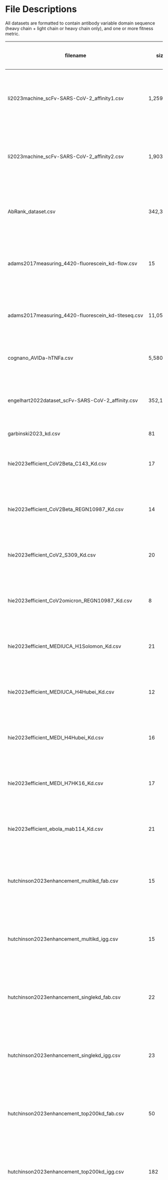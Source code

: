 # File Descriptions

All datasets are formatted to contain antibody variable domain sequence (heavy chain + light chain or heavy chain only), and one or more fitness metric.

| filename | size | assay/units | description | publication | year | Direction of favorable values |
| -------- | ---- | ----------- | ----------- | ----------- | ---- | ---- |
| li2023machine_scFv-SARS-CoV-2_affinity1.csv | 1,259,701 | Predicted -log (Kd [nM]) | scFv, SARS-CoV-2 peptide, AlphaSeq | [Machine learning optimization of candidate antibody yields highly diverse sub-nanomolar affinity antibody libraries](https://doi.org/10.1038/s41467-023-39022-2) | 2023 | ↑ | 
| li2023machine_scFv-SARS-CoV-2_affinity2.csv | 1,903,928 | Predicted -log (Kd [nM]) | scFv, SARS-CoV-2 peptide, AlphaSeq | [Machine learning optimization of candidate antibody yields highly diverse sub-nanomolar affinity antibody libraries](https://doi.org/10.1038/s41467-023-39022-2) | 2023 | ↑ | 
| AbRank_dataset.csv | 342,357 | Kd [nM], IC50 [ug/mL] | Fv | [AbRank: A Benchmark Dataset and Metric-Learning Framework for Antibody-Antigen Affinity Ranking](https://doi.org/10.48550/arXiv.2506.17857) | 2025 | ↑ | 
| adams2017measuring_4420-fluorescein_kd-flow.csv | 15 | Kd (flow) [M] | Fv | [Measuring the sequence-affinity landscape of antibodies with massively parallel titration curves](https://doi.org/10.7554/eLife.23156) | 2017 | ↑ | 
| adams2017measuring_4420-fluorescein_kd-titeseq.csv | 11,052 | Kd (Tite-Seq) [M] | scFv, fluorescein, 4-4-20 | [Measuring the sequence-affinity landscape of antibodies with massively parallel titration curves](https://doi.org/10.7554/eLife.23156) | 2017 | ↑ | 
| cognano_AVIDa-hTNFa.csv | 5,580 | bind/no bind | VHH, human tumor necrosis factor alpha (TNFa) | [None](https://huggingface.co/datasets/COGNANO/AVIDa-hTNFa) | 2024 | ↑ | 
| engelhart2022dataset_scFv-SARS-CoV-2_affinity.csv | 352,140 | Predicted -log (Kd [nM]) | scFv, SARS-CoV-2 peptide, AlphaSeq | [A dataset comprised of binding interactions for 104,972 antibodies against a SARS-CoV-2 peptide](https://doi.org/10.1038/s41597-022-01779-4) | 2022 | ↑ | 
| garbinski2023_kd.csv | 81 | -log (KD [M] ) | Provided from GSK | None | 2023 | ↑ | 
| hie2023efficient_CoV2Beta_C143_Kd.csv | 17 | -log (Kd [nM]) IgG | Fv, C143, SARS-CoV-2-Beta-SP | [Efficient evolution of human antibodies from general protein language models](https://doi.org/10.1038/s41587-023-01763-2) | 2023 | ↑ | 
| hie2023efficient_CoV2Beta_REGN10987_Kd.csv | 14 | -log (Kd [nM]) | Fv, REGN10987, SARS-CoV-Beta-SP | [Efficient evolution of human antibodies from general protein language models](https://doi.org/10.1038/s41587-023-01763-2) | 2023 | ↑ | 
| hie2023efficient_CoV2_S309_Kd.csv | 20 | -log (Kd [nM]) | Fv, S309, SARS-CoV-2-WT-S6P | [Efficient evolution of human antibodies from general protein language models](https://doi.org/10.1038/s41587-023-01763-2) | 2023 | ↑ | 
| hie2023efficient_CoV2omicron_REGN10987_Kd.csv | 8 | -log (Kd [nM]) IgG | Fv, REGN10987, SARS-CoV-2-Omicron | [Efficient evolution of human antibodies from general protein language models](https://doi.org/10.1038/s41587-023-01763-2) | 2023 | ↑ | 
| hie2023efficient_MEDIUCA_H1Solomon_Kd.csv | 21 | -log (Kd [nM]) IgG | Fv, H1-Solomon, MEDI-UCA | [Efficient evolution of human antibodies from general protein language models](https://doi.org/10.1038/s41587-023-01763-2) | 2023 | ↑ | 
| hie2023efficient_MEDIUCA_H4Hubei_Kd.csv | 12 | -log (Kd [nM]) IgG | Fv, H4-Hubei, MEDI-UCA | [Efficient evolution of human antibodies from general protein language models](https://doi.org/10.1038/s41587-023-01763-2) | 2023 | ↑ | 
| hie2023efficient_MEDI_H4Hubei_Kd.csv | 16 | -log (Kd [nM]) IgG | Fv, H4-Hubei, MEDI | [Efficient evolution of human antibodies from general protein language models](https://doi.org/10.1038/s41587-023-01763-2) | 2023 | ↑ | 
| hie2023efficient_MEDI_H7HK16_Kd.csv | 17 | -log (Kd [nM]) IgG | Fv, H7-HK16, MEDI | [Efficient evolution of human antibodies from general protein language models](https://doi.org/10.1038/s41587-023-01763-2) | 2023 | ↑ | 
| hie2023efficient_ebola_mab114_Kd.csv | 21 | -log (Kd [nM]) IgG | Fv, Ebola-Virus-GP, mAb114 | [Efficient evolution of human antibodies from general protein language models](https://doi.org/10.1038/s41587-023-01763-2) | 2023 | ↑ | 
| hutchinson2023enhancement_multikd_fab.csv | 15 | -log (Kd [nM]) Fab | Fv, hen egg lysozyme (HEL), NIP228 | [Toward enhancement of antibody thermostability and affinity by computational design in the absence of antigen](https://doi.org/10.1080/19420862.2024.2362775) | 2024 | ↑ | 
| hutchinson2023enhancement_multikd_igg.csv | 15 | -log (Kd [nM]) IgG | Fv, hen egg lysozyme (HEL), NIP228 | [Toward enhancement of antibody thermostability and affinity by computational design in the absence of antigen](https://doi.org/10.1080/19420862.2024.2362775) | 2024 | ↑ | 
| hutchinson2023enhancement_singlekd_fab.csv | 22 | -log (Kd [nM]) Fab | Fv, hen egg lysozyme (HEL), NIP228 | [Toward enhancement of antibody thermostability and affinity by computational design in the absence of antigen](https://doi.org/10.1080/19420862.2024.2362775) | 2024 | ↑ | 
| hutchinson2023enhancement_singlekd_igg.csv | 23 | -log (Kd [nM]) IgG | Fv, hen egg lysozyme (HEL), NIP228 | [Toward enhancement of antibody thermostability and affinity by computational design in the absence of antigen](https://doi.org/10.1080/19420862.2024.2362775) | 2024 | ↑ | 
| hutchinson2023enhancement_top200kd_fab.csv | 50 | -log (Kd [nM]) Fab | Fv, hen egg lysozyme (HEL), NIP228 | [Toward enhancement of antibody thermostability and affinity by computational design in the absence of antigen](https://doi.org/10.1080/19420862.2024.2362775) | 2024 | ↑ | 
| hutchinson2023enhancement_top200kd_igg.csv | 182 | -log (Kd [nM]) IgG | Fv, hen egg lysozyme (HEL), NIP228 | [Toward enhancement of antibody thermostability and affinity by computational design in the absence of antigen](https://doi.org/10.1080/19420862.2024.2362775) | 2024 | ↑ | 
| hutchinson2023enhancement_top27kd_fab.csv | 28 | -log (Kd [nM]) Fab | Fv, hen egg lysozyme (HEL), NIP228 | [Toward enhancement of antibody thermostability and affinity by computational design in the absence of antigen](https://doi.org/10.1080/19420862.2024.2362775) | 2024 | ↑ | 
| hutchinson2023enhancement_top27kd_igg.csv | 27 | -log (Kd [nM]) IgG | Fv, hen egg lysozyme (HEL), NIP228 | [Toward enhancement of antibody thermostability and affinity by computational design in the absence of antigen](https://doi.org/10.1080/19420862.2024.2362775) | 2024 | ↑ | 
| jain2024assessment_Hen_Lys_kd.csv | 31 | Octet b-Hen Lysozyme Kd Monovalent (M) | Fv, hen egg lysozyme (HEL), germline | [Assessment and incorporation of in vitro correlates to pharmacokinetic outcomes in antibody developability workflows](https://doi.org/10.1080/19420862.2024.2384104) | 2024 | ↑ | 
| jain2024assessment_mouse_Ly_kd.csv | 2 | Octet IgG KD b-Mouse Lysozyme-Fc Avid (M) | Fv, b-Mouse Lysozyme-Fc, germline | [Assessment and incorporation of in vitro correlates to pharmacokinetic outcomes in antibody developability workflows](https://doi.org/10.1080/19420862.2024.2384104) | 2024 | ↑ | 
| kirby2024retrospective_ab-SARSCoV2_binary_kd.csv | 1407 | bind/no bind | Fv, SARS-CoV-2-Wuhan-hu-1, CC12.1, 1-20 | [Retrospective SARS-CoV-2 human antibody development trajectories are largely sparse and permissive](https://doi.org/10.1073/pnas.2412787122) | 2025 | ↑ | 
| kirby2024retrospective_ab-SARSCoV2_kd.csv | 869 | Kd [M] | Fv, SARS-CoV-2-Wuhan-hu-1, CC12.1, 1-20 | [Retrospective SARS-CoV-2 human antibody development trajectories are largely sparse and permissive](https://doi.org/10.1073/pnas.2412787122) | 2025 | ↑ | 
| koenig2017mutational_kd_g6.csv | 4,276 | -log (Kd [M]) | Fv, G6.31, VEGF | [Mutational landscape of antibody variable domains reveals a switch modulating the interdomain conformational dynamics and antigen binding](https://doi.org/10.1073/pnas.1613231114) | 2017 | ↑ | 
| kothiwal2025htp_DCC_ec50.csv | 23 | Cell Display  - EC50 (nM) | Fv, DCC, VH1-69, VK4-1 | [High-Throughput Machine Learning-Aided Antibody Discovery for Cell Surface Antigens](https://doi.org/10.1101/2025.05.15.650607) | 2025 | ↑ | 
| kothiwal2025htp_DCC_spr.csv | 23 | SPR kinetics - KD (nM) | Fv, DCC, VH1-69, VK4-1 | [High-Throughput Machine Learning-Aided Antibody Discovery for Cell Surface Antigens](https://doi.org/10.1101/2025.05.15.650607) | 2025 | ↑ | 
| kothiwal2025htp_DKK_1.00_ec50.csv | 18 | Cell Display  - EC50 (nM) | Fv, DKK1, VH1-69, VK3-15, VH1-69, VK4-1 | [High-Throughput Machine Learning-Aided Antibody Discovery for Cell Surface Antigens](https://doi.org/10.1101/2025.05.15.650607) | 2025 | ↑ | 
| kothiwal2025htp_DKK_1.00_spr.csv | 20 | SPR kinetics - KD (nM) | Fv, DKK1, VH1-69, VK3-15, VH1-69, VK4-1 | [High-Throughput Machine Learning-Aided Antibody Discovery for Cell Surface Antigens](https://doi.org/10.1101/2025.05.15.650607) | 2025 | ↑ | 
| kothiwal2025htp_IL23R_ec50.csv | 56 | Cell Display  - EC50 (nM) | Fv, IL23R, VH1-69, VK3-15, VK3-20, VK4-1 | [High-Throughput Machine Learning-Aided Antibody Discovery for Cell Surface Antigens](https://doi.org/10.1101/2025.05.15.650607) | 2025 | ↑ | 
| kothiwal2025htp_IL23R_spr.csv | 70 | SPR kinetics - KD (nM) | Fv, IL23R, VH1-69, VK3-15, VK3-20, VK4-1 | [High-Throughput Machine Learning-Aided Antibody Discovery for Cell Surface Antigens](https://doi.org/10.1101/2025.05.15.650607) | 2025 | ↑ | 
| kothiwal2025htp_LOX1_ec50.csv | 52 | Cell Display  - EC50 (nM) | LOX1, VH1-69, VK4-1, VK3-15, VK1-39 | [High-Throughput Machine Learning-Aided Antibody Discovery for Cell Surface Antigens](https://doi.org/10.1101/2025.05.15.650607) | 2025 | ↑ | 
| kothiwal2025htp_LOX1_spr.csv | 53 | SPR kinetics - KD (nM) | LOX1, VH1-69, VK4-1, VK3-15, VK1-39 | [High-Throughput Machine Learning-Aided Antibody Discovery for Cell Surface Antigens](https://doi.org/10.1101/2025.05.15.650607) | 2025 | ↑ | 
| kothiwal2025htp_PDL1_ec50.csv | 34 | Cell Display  - EC50 (nM) | PDL1, VH1-69, VK4-1 | [High-Throughput Machine Learning-Aided Antibody Discovery for Cell Surface Antigens](https://doi.org/10.1101/2025.05.15.650607) | 2025 | ↑ | 
| kothiwal2025htp_PDL1_spr.csv | 29 | SPR kinetics - KD (nM) | PDL1, VH1-69, VK4-1 | [High-Throughput Machine Learning-Aided Antibody Discovery for Cell Surface Antigens](https://doi.org/10.1101/2025.05.15.650607) | 2025 | ↑ | 
| kothiwal2025htp_PDL2_ec50.csv | 23 | Cell Display  - EC50 (nM) | PDL2, VH1-69, VK1-39, VK3-15 | [High-Throughput Machine Learning-Aided Antibody Discovery for Cell Surface Antigens](https://doi.org/10.1101/2025.05.15.650607) | 2025 | ↑ | 
| kothiwal2025htp_PDL2_spr.csv | 23 | SPR kinetics - KD (nM) | PDL2, VH1-69, VK1-39, VK3-15 | [High-Throughput Machine Learning-Aided Antibody Discovery for Cell Surface Antigens](https://doi.org/10.1101/2025.05.15.650607) | 2025 | ↑ | 
| kothiwal2025htp_ROBO1_ec50.csv | 45 | Cell Display  - EC50 (nM) | ROBO1, VH1-69, VK4-1, VH1-69 | [High-Throughput Machine Learning-Aided Antibody Discovery for Cell Surface Antigens](https://doi.org/10.1101/2025.05.15.650607) | 2025 | ↑ | 
| kothiwal2025htp_ROBO1_spr.csv | 39 | SPR kinetics - KD (nM) | ROBO1, VH1-69, VK4-1, VH1-69 | [High-Throughput Machine Learning-Aided Antibody Discovery for Cell Surface Antigens](https://doi.org/10.1101/2025.05.15.650607) | 2025 | ↑ | 
| kothiwal2025htp_ROBO2N_hROBO2N_ec50.csv | 22 | Cell Display  - EC50 (nM) | ROBO2N, VH1-69, VK3-15, VK4-1 | [High-Throughput Machine Learning-Aided Antibody Discovery for Cell Surface Antigens](https://doi.org/10.1101/2025.05.15.650607) | 2025 | ↑ | 
| kothiwal2025htp_ROBO2N_hROBO2N_spr.csv | 22 | SPR kinetics - KD (nM) | ROBO2N, VH1-69, VK3-15, VK4-1 | [High-Throughput Machine Learning-Aided Antibody Discovery for Cell Surface Antigens](https://doi.org/10.1101/2025.05.15.650607) | 2025 | ↑ | 
| kothiwal2025htp_Syncytin2_ec50.csv | 48 | Cell Display  - EC50 (nM) | Syncytin2, VH1-69, VK4-1, VK1-39, VK3-15, VH1-39, VH1-69 | [High-Throughput Machine Learning-Aided Antibody Discovery for Cell Surface Antigens](https://doi.org/10.1101/2025.05.15.650607) | 2025 | ↑ | 
| kothiwal2025htp_Syncytin2_spr.csv | 51 | SPR kinetics - KD (nM) | Syncytin2, VH1-69, VK4-1, VK1-39, VK3-15, VH1-39, VH1-69 | [High-Throughput Machine Learning-Aided Antibody Discovery for Cell Surface Antigens](https://doi.org/10.1101/2025.05.15.650607) | 2025 | ↑ | 
| kothiwal2025htp_TIGIT_ec50.csv | 24 | Cell Display  - EC50 (nM) | TIGIT, VH1-69, VK4-1, VK1-39, VH1-69 | [High-Throughput Machine Learning-Aided Antibody Discovery for Cell Surface Antigens](https://doi.org/10.1101/2025.05.15.650607) | 2025 | ↑ | 
| kothiwal2025htp_TIGIT_spr.csv | 22 | SPR kinetics - KD (nM) | TIGIT, VH1-69, VK4-1, VK1-39, VH1-69 | [High-Throughput Machine Learning-Aided Antibody Discovery for Cell Surface Antigens](https://doi.org/10.1101/2025.05.15.650607) | 2025 | ↑ | 
| makowksi2022cooptimization_iso_ant.csv | 126 | ANT binding | Fv, ANT, emibetuzumab | [Co-optimization of therapeutic antibody affinity and specificity using machine learning models that generalize to novel mutational space](https://doi.org/10.1038/s41467-022-31457-3) | 2022 | ↑ | 
| makowski2022cooptimization_igg_ant.csv | 96 | ANT binding | Fv, ANT, emibetuzumab | [Co-optimization of therapeutic antibody affinity and specificity using machine learning models that generalize to novel mutational space](https://doi.org/10.1038/s41467-022-31457-3) | 2022 | ↑ | 
| makowski2022cooptimization_igg_ova.csv | 96 | OVA binding | Fv, OVA, emibetuzumab | [Co-optimization of therapeutic antibody affinity and specificity using machine learning models that generalize to novel mutational space](https://doi.org/10.1038/s41467-022-31457-3) | 2022 | ↑ | 
| makowski2022cooptimization_iso_ova.csv | 126 | OVA binding | Fv, OVA, emibetuzumab | [Co-optimization of therapeutic antibody affinity and specificity using machine learning models that generalize to novel mutational space](https://doi.org/10.1038/s41467-022-31457-3) | 2022 | ↑ | 
| peterson2024integrated_ab_H1HA_binary.csv | 1,071 | bind/no bind | Fv, H1HA | [An integrated technology for quantitative wide mutational scanning of human antibody Fab libraries](https://doi.org/10.1038/s41467-024-48072-z) | 2024 | ↑ | 
| peterson2024integrated_ab_H1HA_kd.csv | 1,040 | MAGMA-Seq, Kd [M] | Fv, H1HA | [An integrated technology for quantitative wide mutational scanning of human antibody Fab libraries](https://doi.org/10.1038/s41467-024-48072-z) | 2024 | ↑ | 
| phillips2021binding_cr6261_h1_kd.csv | 953 | -log( Kd [nM]) Fab | Fv, cr6261, H1 | [Binding affinity landscapes constrain the evolution of broadly neutralizing anti-influenza antibodies](https://doi.org/10.7554/elife.71393) | 2021 | ↑ | 
| phillips2021binding_cr6261_h9_kd.csv | 921 | -log( Kd [nM]) Fab | Fv, cr6261, H9 | [Binding affinity landscapes constrain the evolution of broadly neutralizing anti-influenza antibodies](https://doi.org/10.7554/elife.71393) | 2021 | ↑ | 
| phillips2021binding_cr9114_h1_kd.csv | 32,393 | -log( Kd [nM]) Fab | Fv, cr9114, H1 | [Binding affinity landscapes constrain the evolution of broadly neutralizing anti-influenza antibodies](https://doi.org/10.7554/elife.71393) | 2021 | ↑ | 
| phillips2021binding_cr9114_h3_kd.csv | 32,768 | -log( Kd [nM]) Fab | Fv, cr9114, H3 | [Binding affinity landscapes constrain the evolution of broadly neutralizing anti-influenza antibodies](https://doi.org/10.7554/elife.71393) | 2021 | ↑ | 
| rawat2022abcov_ic50.csv | 427 | IC50 (ng/ml) | Fv, CoV | [Ab-CoV: a curated database for binding affinity and neutralization profiles of coronavirus-related antibodies](https://doi.org/10.1093/bioinformatics/btac439) | 2022 | ↑ | 
| rawat2022abcov_kd.csv | 141 | -log( Kd [nM]) | Fv, CoV | [Ab-CoV: a curated database for binding affinity and neutralization profiles of coronavirus-related antibodies](https://doi.org/10.1093/bioinformatics/btac439) | 2022 | ↑ | 
| rosace2023automated_kd_adalimumab.csv | 14 | -log( Kd [nM]) | Adalimumab, Fv | [Automated optimisation of solubility and conformational stability of antibodies and proteins](https://doi.org/10.1038/s41467-023-37668-6) | 2022 | ↑ | 
| rosace2023automated_kd_golimumab.csv | 5 | -log( Kd [nM]) | Golimumab, Fv | [Automated optimisation of solubility and conformational stability of antibodies and proteins](https://doi.org/10.1038/s41467-023-37668-6) | 2022 | ↑ | 
| shanehsazzadeh2023unlocking_adcc_ec50.csv | 13 | ADCC EC50 (pM) | Trastuzumab, Fv | [Unlocking de novo antibody design with generative artificial intelligence](https://doi.org/10.1101/2023.01.08.523187) | 2024 | ↑ | 
| shanehsazzadeh2023unlocking_kd_hher2_fab.csv | 13 | -log( Kd [nM]) Fab | Trastuzumab, Fv, hHER2 | [Unlocking de novo antibody design with generative artificial intelligence](https://doi.org/10.1101/2023.01.08.523187) | 2024 | ↑ | 
| shanehsazzadeh2023unlocking_kd_hher2_mab.csv | 13 | -log( Kd [nM]) mAb | Trastuzumab, Fv, hHER2 | [Unlocking de novo antibody design with generative artificial intelligence](https://doi.org/10.1101/2023.01.08.523187) | 2024 | ↑ | 
| shanehsazzadeh2023unlocking_zerokd_trastuzumab.csv | 422 | -log( Kd [nM]) | Trastuzumab, Fv | [Unlocking de novo antibody design with generative artificial intelligence](https://doi.org/10.1101/2023.01.08.523187) | 2024 | ↑ | 
| shanehsazzadeh2024igdesign_Afasevikumab-IL17A_kd.csv | 13 | -log( Kd [nM]) | Afasevikumab, IL17A | [IgDesign: In vitro validated antibody design against multiple therapeutic antigens using inverse folding](https://doi.org/10.1101/2023.12.08.570889) | 2024 | ↑ | 
| shanehsazzadeh2024igdesign_Bimagrumab-ACVR2B_kd.csv | 24 | -log( Kd [nM]) | Bimagrumab, ACVR2B | [IgDesign: In vitro validated antibody design against multiple therapeutic antigens using inverse folding](https://doi.org/10.1101/2023.12.08.570889) | 2024 | ↑ | 
| shanehsazzadeh2024igdesign_Eculizumab-C5_kd.csv | 34 | -log( Kd [nM]) | Eculizumab, C5 | [IgDesign: In vitro validated antibody design against multiple therapeutic antigens using inverse folding](https://doi.org/10.1101/2023.12.08.570889) | 2024 | ↑ | 
| shanehsazzadeh2024igdesign_Osocimab-FXI_kd.csv | 47 | -log( Kd [nM]) | Osocimab, FXI | [IgDesign: In vitro validated antibody design against multiple therapeutic antigens using inverse folding](https://doi.org/10.1101/2023.12.08.570889) | 2024 | ↑ | 
| shanehsazzadeh2024igdesign_Spesolimab-IL36R_kd.csv | 40 | -log( Kd [nM]) | Spesolimab, IL36R | [IgDesign: In vitro validated antibody design against multiple therapeutic antigens using inverse folding](https://doi.org/10.1101/2023.12.08.570889) | 2024 | ↑ | 
| shanehsazzadeh2024igdesign_Tezepelumab-TSLP_kd.csv | 127 | -log( Kd [nM]) | Tezepelumab, TSLP | [IgDesign: In vitro validated antibody design against multiple therapeutic antigens using inverse folding](https://doi.org/10.1101/2023.12.08.570889) | 2024 | ↑ | 
| shanehsazzadeh2024igdesign_Utomilumab-TNFRSF9_kd.csv | 36 | -log( Kd [nM]) | Utomilumab, TNFRSF9 | [IgDesign: In vitro validated antibody design against multiple therapeutic antigens using inverse folding](https://doi.org/10.1101/2023.12.08.570889) | 2024 | ↑ | 
| shanker2024unsupervised_Ly1404-BQ.1.1_IC50.csv | 50 | Avg Neutralization IC50 (ng/µL) | Ly1404, BQ.1.1 | [Unsupervised evolution of protein and antibody complexes with a structure-informed language model](https://doi.org/10.1126/science.adk8946) | 2024 | ↑ | 
| shanker2024unsupervised_Ly1404-BQ.1.1_Kd.csv | 36 | Kd [M] | Ly1404, BQ.1.1 | [Unsupervised evolution of protein and antibody complexes with a structure-informed language model](https://doi.org/10.1126/science.adk8946) | 2024 | ↑ | 
| shanker2024unsupervised_Ly1404_Wuhan_IC50.csv | 33 | Avg Neutralization IC50 (ng/µL) | Ly1404, SARS-CoV-2-Wuhan | [Unsupervised evolution of protein and antibody complexes with a structure-informed language model](https://doi.org/10.1126/science.adk8946) | 2024 | ↑ | 
| shanker2024unsupervised_SA58-BA.1_IC50.csv | 19 | Avg Neutralization IC50 (ng/µL) | SA58, BA.1 | [Unsupervised evolution of protein and antibody complexes with a structure-informed language model](https://doi.org/10.1126/science.adk8946) | 2024 | ↑ | 
| shanker2024unsupervised_SA58-BQ.1.1_IC50.csv | 49 | Avg Neutralization IC50 (ng/µL) | SA58, BQ.1.1 | [Unsupervised evolution of protein and antibody complexes with a structure-informed language model](https://doi.org/10.1126/science.adk8946) | 2024 | ↑ | 
| shanker2024unsupervised_SA58-BQ.1.1_Kd.csv | 7 | Kd [M] | SA58, BQ.1.1 | [Unsupervised evolution of protein and antibody complexes with a structure-informed language model](https://doi.org/10.1126/science.adk8946) | 2024 | ↑ | 
| shanker2024unsupervised_SA58-XBB.1.5_Kd.csv | 30 | Kd [M] | SA58, XBB.1.5 | [Unsupervised evolution of protein and antibody complexes with a structure-informed language model](https://doi.org/10.1126/science.adk8946) | 2024 | ↑ | 
| tsuruta2024avida-hIL6_binary.csv | 573,892 | bind/no bind | VHH, hIL6 | [AVIDa-hIL6: A Large-Scale VHH Dataset Produced from an Immunized Alpaca for Predicting Antigen-Antibody Interactions](https://doi.org/10.48550/arXiv.2306.03329) | 2023 | ↑ | 
| tsuruta2024sarscov2_binary.csv | 77,004 | bind/no bind | VHH, SARS-CoV-2 | [A SARS-CoV-2 Interaction Dataset and VHH Sequence Corpus for Antibody Language Models](https://doi.org/10.48550/arXiv.2405.18749) | 2024 | ↑ | 
| warszawski2019_d44_Kd.csv | 2,049 | -log( Kd [M]) | d44 | [Optimizing antibody affinity and stability by the automated design of the variable light-heavy chain interfaces](https://doi.org/10.1371/journal.pcbi.1007207) | 2019 | ↑ | 
| zimmerman2020antibody_4420_kd.csv | 21 | -log( Kd [M]) | 4-4-20, fluorescein | [Antibody evolution constrains conformational heterogeneity by tailoring protein dynamics](https://doi.org/10.1073/pnas.0603282103) | 2006 | ↑ | 

# Additional data not included

`NaturalAntibody AbDesign Database` - https://naturalantibody.com/ab-design/



